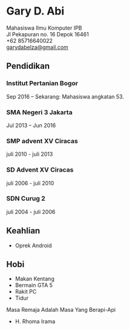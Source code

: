 # Gary D. Abi

Mahasiswa Ilmu Komputer IPB  
Jl Pekapuran no. 16 Depok 16461  
+62 85716640022  
garydabelza@gmail.com  

## Pendidikan

### Institut Pertanian Bogor

Sep 2016 – Sekarang: Mahasiswa angkatan 53.<br />

### SMA Negeri 3 Jakarta

Jul 2013 – Jun 2016<br />

### SMP advent XV Ciracas

juli 2010 - juli 2013<br />

### SD Advent XV Ciracas

juli 2006 - juli 2010<br />

### SDN Curug 2

juli 2004 - juli 2006 <br />

## Keahlian

- Oprek Android

## Hobi

   - Makan Kentang
   - Bermain GTA 5
   - Rakit PC
   - Tidur
   
 Masa Remaja Adalah Masa Yang Berapi-Api<br />
  - H. Rhoma Irama

